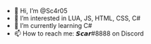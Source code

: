 - 👋 Hi, I’m @Sc4r05
- 👀 I’m interested in LUA, JS, HTML, CSS, C#
- 🌱 I’m currently learning C#
- 📫 How to reach me: 𝙎𝙘𝙖𝙧#8888 on Discord

<!---
Sc4r05/Sc4r05 is a ✨ special ✨ repository because its `README.md` (this file) appears on your GitHub profile.
You can click the Preview link to take a look at your changes.
--->

